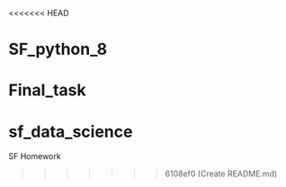 <<<<<<< HEAD
# SF_python_8
Final_task
=======
# sf_data_science
SF Homework
>>>>>>> 6108ef0 (Create README.md)
